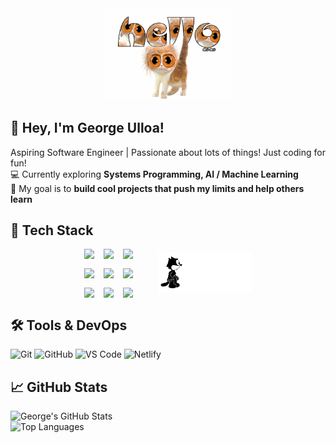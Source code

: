 <div align="center">
    <img src="https://github.com/GeorgeU029/GeorgeU029/blob/main/img/hellocaffeinecat2.gif?raw=true" alt="Hello" width="200">
</div>

## 👋 Hey, I'm George Ulloa!

Aspiring Software Engineer | Passionate about lots of things! Just coding for fun!  
💻 Currently exploring **Systems Programming, AI / Machine Learning**  
🎯 My goal is to **build cool projects that push my limits and help others learn**  

## 🚀 Tech Stack

<div align="center" style="display: flex; justify-content: center; align-items: center; gap: 40px; flex-wrap: wrap;">
    <div style="display: grid; grid-template-columns: repeat(3, 1fr); gap: 15px; text-align: left;">
        <img src="https://img.shields.io/badge/Python-3776AB?style=for-the-badge&logo=python&logoColor=white">
        <img src="https://img.shields.io/badge/Java-007396?style=for-the-badge&logo=openjdk&logoColor=white">
        <img src="https://img.shields.io/badge/JavaScript-F7DF1E?style=for-the-badge&logo=javascript&logoColor=black">
        <img src="https://img.shields.io/badge/React-61DAFB?style=for-the-badge&logo=react&logoColor=black">
        <img src="https://img.shields.io/badge/C-A8B9CC?style=for-the-badge&logo=c&logoColor=white">
        <img src="https://img.shields.io/badge/HTML-E34F26?style=for-the-badge&logo=html5&logoColor=white">
        <img src="https://img.shields.io/badge/CSS-1572B6?style=for-the-badge&logo=css3&logoColor=white">
        <img src="https://img.shields.io/badge/Node.js-339933?style=for-the-badge&logo=nodedotjs&logoColor=white">
        <img src="https://img.shields.io/badge/Git-F05032?style=for-the-badge&logo=git&logoColor=white">
    </div>
    <div>
        <img src="https://github.com/GeorgeU029/GeorgeU029/blob/main/img/felixthecat.gif?raw=true" alt="cat" width="150" style="height: auto;">
    </div>
</div>



## 🛠️ Tools & DevOps

![Git](https://img.shields.io/badge/Git-F05032?style=for-the-badge&logo=git&logoColor=white)
![GitHub](https://img.shields.io/badge/GitHub-181717?style=for-the-badge&logo=github&logoColor=white)
![VS Code](https://img.shields.io/badge/VS%20Code-007ACC?style=for-the-badge&logo=visualstudiocode&logoColor=white)
![Netlify](https://img.shields.io/badge/Netlify-00C7B7?style=for-the-badge&logo=netlify&logoColor=white)

## 📈 GitHub Stats

![George's GitHub Stats](https://github-readme-stats.vercel.app/api?username=GeorgeU029&show_icons=true&theme=radical)  
![Top Languages](https://github-readme-stats.vercel.app/api/top-langs/?username=GeorgeU029&layout=compact&theme=radical)

